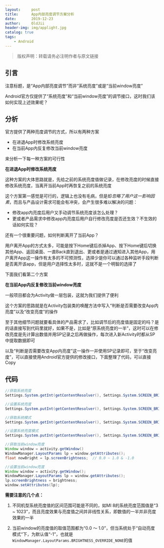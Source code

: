 ```yaml
---
layout:     post
title:      App内部亮度调节方案分析
date:       2019-12-23
author:     OldJii
header-img: img/applight.jpg
catalog: true
tags:
    - Android
---
```

> 版权声明：转载请务必注明作者与原文链接

## 引言
注意标题，是“App内部亮度调节”而非“系统亮度”或是“当前window亮度”

Android官方仅提供了“系统亮度”和“当前window亮度”的调节接口，这时我们该如何实现上述效果呢？

## 分析
官方提供了两种亮度调节的方式，所以有两种方案
- 在进退App时修改系统亮度
- 在当前App内反复修改当前window亮度

来分析一下每一种方案的可行性

**在进退App时修改系统亮度**

这种方案的大体思路就是，先给之前的系统亮度值做记录，在修改亮度的时候直接修改系统亮度，当离开当前App时再恢复之前的系统亮度

这个方案第一感觉是可行的，逻辑上也没有毛病，但是却*忽略了用户这一影响因素*，而且与产品设计需求可能会有冲突，会产生很多难以解决的问题：
- 修改app内亮度后用户又手动调节系统亮度该怎么处理？
- 更或者产品需求中修改app内亮度后用户自行修改亮度是否还生效？不生效的话如何实现？

还有一个很重要问题，如何判断离开了当前App？

用户离开App的方式太多，可能是按下Home键后杀掉App、按下Home键后切换其他App、返回桌面、一直Back直到退出、更或者是通过通知进入其他App，用户离开App这一操作有太多的不可预测性，选择少是你可以通过各种监听手段判断是否离开该app，但是用户选择性太多时，这就不是一个明智的选择了

下面我们看第二个方案

**在当前App内反复修改当前window亮度**

一般项目都会为Activity做一层包装，这就为我们提供了便利

这个方案的思路就是在Activity包装类的唤醒方法中写入“判断是否需要改变App内亮度”以及“改变亮度”的操作

至于其他细节问题就要看具体的产品需求了，比如调节后的亮度值是固定的吗？是的话直接写到代码里就好，如果不是，比如是“原系统亮度的一半”，这时可以在修改亮度是先计算出数值并用SP记录之后再做操作，每次进入新Activity时都从SP中提取数据即可

以及“判断是否需要改变App内亮度”这一操作一并使用SP记录即可，至于“改变亮度”，可以直接使用Android官方提供的修改接口，下面整理了代码，可以直接Copy

## 代码
```java
//获取系统亮度
Settings.System.getInt(getContentResolver(), Settings.System.SCREEN_BRIGHTNESS);	//3 ~ 1023

//设置系统亮度
Settings.System.putInt(getContentResolver(), Settings.System.SCREEN_BRIGHTNESS,systemBrightness);

//获取系统模式
Settings.System.getInt(getContentResolver(), Settings.System.SCREEN_BRIGHTNESS_MODE);

//设置系统亮度模式
Settings.System.putInt(getContentResolver(), Settings.System.SCREEN_BRIGHTNESS_MODE, systemMode);

//获取当前window亮度
Window window = activity.getWindow()
WindowManager.LayoutParams lp = window.getAttributes();
float nowBright = lp.screenBrightness;	// 0.0 ~ 1.0 & -1.0

//设置当前window亮度
Window window = activity.getWindow();
WindowManager.LayoutParams lp = window.getAttributes();
lp.screenBrightness = brightness;
window.setAttributes(lp);
```
**需要注意的几个点：**

1. 不同机型系统亮度值的区间范围可能是不同的，如MI 8的系统亮度范围值是“3 ~ 1023”，而且亮度效果与亮度值之间并非线性关系，即数值的一半并非亮度效果的一半

2. 当前window的亮度值的取值范围都为“0.0 ～ 1.0”，但当系统处于“自动亮度模式“下，为默认值“-1”，也就是`WindowManager.LayoutParams.BRIGHTNESS_OVERRIDE_NONE`的值